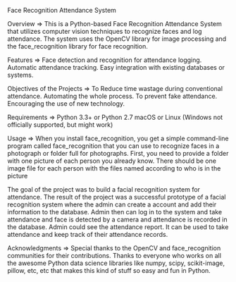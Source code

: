 Face Recognition Attendance System

Overview =>
This is a Python-based Face Recognition Attendance System that utilizes computer vision techniques to recognize faces and log attendance.
The system uses the OpenCV library for image processing and the face_recognition library for face recognition.


Features =>
Face detection and recognition for attendance logging.
Automatic attendance tracking.
Easy integration with existing databases or systems.


Objectives of the Projects =>
To Reduce time wastage during conventional attendance. 
Automating the whole process.
To prevent fake attendance.
Encouraging the use of new technology. 


Requirements =>
Python 3.3+ or Python 2.7
macOS or Linux (Windows not officially supported, but might work)

Usage =>
When you install face_recognition, you get a simple command-line program
called face_recognition that you can use to recognize faces in a
photograph or folder full for photographs.
First, you need to provide a folder with one picture of each person you
already know. There should be one image file for each person with the
files named according to who is in the picture


The goal of the project was to build a facial recognition system for attendance.
The result of the project was a successful prototype of a facial recognition system
where the admin can create a account and add their information to the database.
Admin then can log in to the system and take attendance and face is detected by a camera and attendance is recorded in the database.
Admin could see the attendance report.
It can be used to take attendance and keep track of their attendance records. 


Acknowledgments =>
Special thanks to the OpenCV and face_recognition communities for their contributions.
Thanks to everyone who works on all the awesome Python data science libraries like numpy, scipy, 
scikit-image, pillow, etc, etc that makes this kind of stuff so easy and fun in Python.

